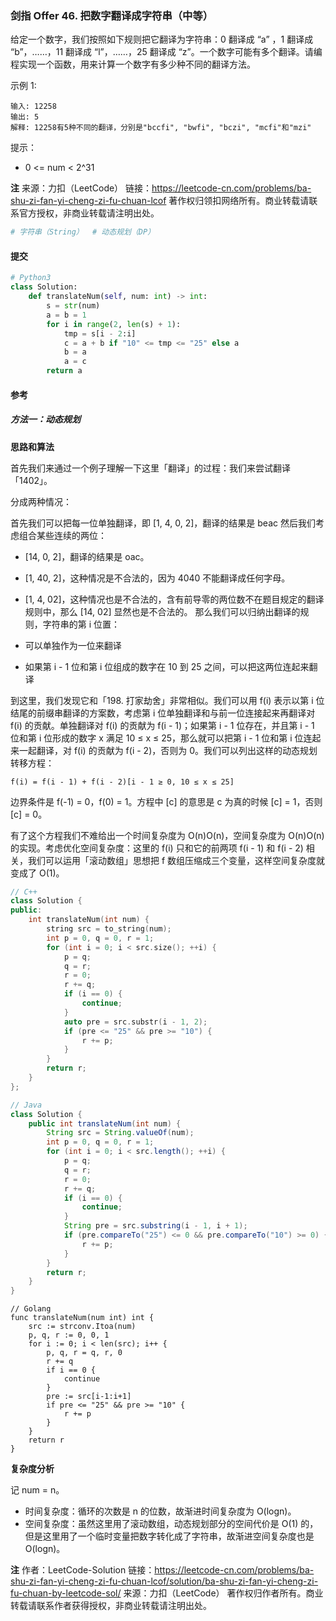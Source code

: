 ### 剑指 Offer 46. 把数字翻译成字符串（中等）

给定一个数字，我们按照如下规则把它翻译为字符串：0 翻译成 “a” ，1 翻译成 “b”，……，11 翻译成 “l”，……，25 翻译成 “z”。一个数字可能有多个翻译。请编程实现一个函数，用来计算一个数字有多少种不同的翻译方法。

示例 1:

```text
输入: 12258
输出: 5
解释: 12258有5种不同的翻译，分别是"bccfi", "bwfi", "bczi", "mcfi"和"mzi"
```

提示：

- 0 <= num < 2^31

**注**
来源：力扣（LeetCode）
链接：https://leetcode-cn.com/problems/ba-shu-zi-fan-yi-cheng-zi-fu-chuan-lcof
著作权归领扣网络所有。商业转载请联系官方授权，非商业转载请注明出处。

```py
# 字符串（String）  # 动态规划（DP）
```

#### 提交

```py
# Python3
class Solution:
    def translateNum(self, num: int) -> int:
        s = str(num)
        a = b = 1
        for i in range(2, len(s) + 1):
            tmp = s[i - 2:i]
            c = a + b if "10" <= tmp <= "25" else a
            b = a
            a = c
        return a
```

#### 参考

##### 方法一：动态规划

**思路和算法**

首先我们来通过一个例子理解一下这里「翻译」的过程：我们来尝试翻译「1402」。

分成两种情况：

首先我们可以把每一位单独翻译，即 [1, 4, 0, 2]，翻译的结果是 beac
然后我们考虑组合某些连续的两位：

- [14, 0, 2]，翻译的结果是 oac。
- [1, 40, 2]，这种情况是不合法的，因为 4040 不能翻译成任何字母。
- [1, 4, 02]，这种情况也是不合法的，含有前导零的两位数不在题目规定的翻译规则中，那么 [14, 02] 显然也是不合法的。
  那么我们可以归纳出翻译的规则，字符串的第 i 位置：

- 可以单独作为一位来翻译
- 如果第 i - 1 位和第 i 位组成的数字在 10 到 25 之间，可以把这两位连起来翻译

到这里，我们发现它和「198. 打家劫舍」非常相似。我们可以用 f(i) 表示以第 i 位结尾的前缀串翻译的方案数，考虑第 i 位单独翻译和与前一位连接起来再翻译对 f(i) 的贡献。单独翻译对 f(i) 的贡献为 f(i - 1)；如果第 i - 1 位存在，并且第 i - 1 位和第 i 位形成的数字 x 满足 10 ≤ x ≤ 25，那么就可以把第 i - 1 位和第 i 位连起来一起翻译，对 f(i) 的贡献为 f(i - 2)，否则为 0。我们可以列出这样的动态规划转移方程：

```text
f(i) = f(i - 1) + f(i - 2)[i - 1 ≥ 0, 10 ≤ x ≤ 25]
```

边界条件是 f(-1) = 0，f(0) = 1。方程中 [c] 的意思是 c 为真的时候 [c] = 1，否则 [c] = 0。

有了这个方程我们不难给出一个时间复杂度为 O(n)O(n)，空间复杂度为 O(n)O(n) 的实现。考虑优化空间复杂度：这里的 f(i) 只和它的前两项 f(i - 1) 和 f(i - 2) 相关，我们可以运用「滚动数组」思想把 f 数组压缩成三个变量，这样空间复杂度就变成了 O(1)。

```c++
// C++
class Solution {
public:
    int translateNum(int num) {
        string src = to_string(num);
        int p = 0, q = 0, r = 1;
        for (int i = 0; i < src.size(); ++i) {
            p = q;
            q = r;
            r = 0;
            r += q;
            if (i == 0) {
                continue;
            }
            auto pre = src.substr(i - 1, 2);
            if (pre <= "25" && pre >= "10") {
                r += p;
            }
        }
        return r;
    }
};
```

```java
// Java
class Solution {
    public int translateNum(int num) {
        String src = String.valueOf(num);
        int p = 0, q = 0, r = 1;
        for (int i = 0; i < src.length(); ++i) {
            p = q;
            q = r;
            r = 0;
            r += q;
            if (i == 0) {
                continue;
            }
            String pre = src.substring(i - 1, i + 1);
            if (pre.compareTo("25") <= 0 && pre.compareTo("10") >= 0) {
                r += p;
            }
        }
        return r;
    }
}
```

```golang
// Golang
func translateNum(num int) int {
    src := strconv.Itoa(num)
    p, q, r := 0, 0, 1
    for i := 0; i < len(src); i++ {
        p, q, r = q, r, 0
        r += q
        if i == 0 {
            continue
        }
        pre := src[i-1:i+1]
        if pre <= "25" && pre >= "10" {
            r += p
        }
    }
    return r
}
```

**复杂度分析**

记 num = n。

- 时间复杂度：循环的次数是 n 的位数，故渐进时间复杂度为 O(logn)。
- 空间复杂度：虽然这里用了滚动数组，动态规划部分的空间代价是 O(1) 的，但是这里用了一个临时变量把数字转化成了字符串，故渐进空间复杂度也是 O(logn)。

**注**
作者：LeetCode-Solution
链接：https://leetcode-cn.com/problems/ba-shu-zi-fan-yi-cheng-zi-fu-chuan-lcof/solution/ba-shu-zi-fan-yi-cheng-zi-fu-chuan-by-leetcode-sol/
来源：力扣（LeetCode）
著作权归作者所有。商业转载请联系作者获得授权，非商业转载请注明出处。
